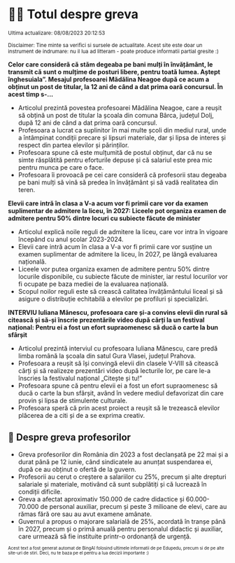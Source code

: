 # 👩‍🏫 Totul despre greva
<sub>Ultima actualizare: 08/08/2023 20:12:53</sub>

<sub>Disclaimer: Tine minte sa verifici si sursele de actualitate. Acest site este doar un instrument de indrumare: nu il lua ad litteram - poate produce informatii partial gresite :)</sub>

**Celor care consideră că stăm degeaba pe bani mulți în învățământ, le transmit că sunt o mulțime de posturi libere,  pentru toată lumea. Aștept înghesuiala”.  Mesajul profesoarei Mădălina Neagoe după ce acum a obținut un post de titular, la 12 ani de când a dat prima oară concursul. În acest timp s-...**

- Articolul prezintă povestea profesoarei Mădălina Neagoe, care a reușit să obțină un post de titular la școala din comuna Bârca, județul Dolj, după 12 ani de când a dat prima oară concursul.
- Profesoara a lucrat ca suplinitor în mai multe școli din mediul rural, unde a întâmpinat condiții precare și lipsuri materiale, dar și lipsa de interes și respect din partea elevilor și părinților.
- Profesoara spune că este mulțumită de postul obținut, dar că nu se simte răsplătită pentru eforturile depuse și că salariul este prea mic pentru munca pe care o face.
- Profesoara îi provoacă pe cei care consideră că profesorii stau degeaba pe bani mulți să vină să predea în învățământ și să vadă realitatea din teren.

**Elevii care intră în clasa a V-a acum vor fi primii care vor da examen suplimentar de admitere la liceu, în 2027: Liceele pot organiza examen de admitere pentru 50% dintre locuri cu subiecte făcute de minister**

- Articolul explică noile reguli de admitere la liceu, care vor intra în vigoare începând cu anul școlar 2023-2024.
- Elevii care intră acum în clasa a V-a vor fi primii care vor susține un examen suplimentar de admitere la liceu, în 2027, pe lângă evaluarea națională.
- Liceele vor putea organiza examen de admitere pentru 50% dintre locurile disponibile, cu subiecte făcute de minister, iar restul locurilor vor fi ocupate pe baza mediei de la evaluarea națională.
- Scopul noilor reguli este să crească calitatea învățământului liceal și să asigure o distribuție echitabilă a elevilor pe profiluri și specializări.

**INTERVIU Iuliana Mănescu, profesoara care și-a convins elevii din rural să citească și să-și înscrie prezentările video după cărți la un festival național: Pentru ei a fost un efort supraomenesc să ducă o carte la bun sfârșit**

- Articolul prezintă interviul cu profesoara Iuliana Mănescu, care predă limba română la școala din satul Gura Vlasei, județul Prahova.
- Profesoara a reușit să își convingă elevii din clasele V-VIII să citească cărți și să realizeze prezentări video după lecturile lor, pe care le-a înscries la festivalul național „Citește și tu!”
- Profesoara spune că pentru elevii ei a fost un efort supraomenesc să ducă o carte la bun sfârșit, având în vedere mediul defavorizat din care provin și lipsa de stimulente culturale.
- Profesoara speră că prin acest proiect a reușit să le trezească elevilor plăcerea de a citi și de a se exprima creativ.

## 🏫 Despre greva profesorilor

- Greva profesorilor din România din 2023 a fost declanșată pe 22 mai și a durat până pe 12 iunie, când sindicatele au anunțat suspendarea ei, după ce au obținut o ofertă de la guvern.
- Profesorii au cerut o creștere a salariilor cu 25%, precum și alte drepturi salariale și materiale, motivând că sunt subplătiți și că lucrează în condiții dificile.
- Greva a afectat aproximativ 150.000 de cadre didactice și 60.000-70.000 de personal auxiliar, precum și peste 3 milioane de elevi, care au rămas fără ore sau au avut examene amânate.
- Guvernul a propus o majorare salarială de 25%, acordată în tranșe până în 2027, precum și o primă anuală pentru personalul didactic și auxiliar, care urmează să fie instituite printr-o ordonanță de urgență.


<sub><sub>Acest text a fost generat automat de BingAI folosind ultimele informatii de pe Edupedu, precum si de pe alte site-uri de stiri. Deci, nu te baza pe el pentru a lua decizii importante :)</sub></sub>